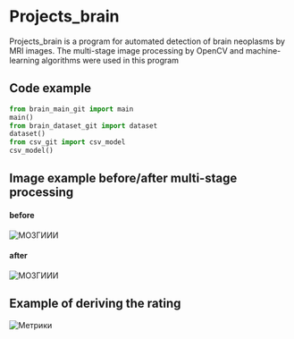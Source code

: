 # Projects_brain
 
Projects_brain is a program for automated detection of brain neoplasms by MRI images. The multi-stage image processing by OpenCV and machine-learning algorithms were used in this program

## Code example

```python
from brain_main_git import main
main()
from brain_dataset_git import dataset
dataset()
from csv_git import csv_model
csv_model()
```
## Image example before/after multi-stage processing
#### before
![МОЗГИИИ](https://sun9-11.userapi.com/c204620/v204620695/5b6c0/AY-URd8OejM.jpg)
#### after
![МОЗГИИИ](https://sun9-12.userapi.com/c204620/v204620695/5b6c7/J-W1lCbha7s.jpg)

## Example of deriving the rating 
![Метрики](https://sun9-21.userapi.com/c204620/v204620695/5b6ce/JTUCOvHrz3o.jpg)



